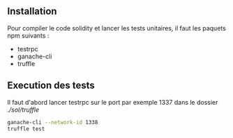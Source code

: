 ## Installation
Pour compiler le code solidity et lancer les tests unitaires, il faut les paquets npm suivants :
  * testrpc
  * ganache-cli
  * truffle

## Execution des tests
Il faut d'abord lancer testrpc sur le port par exemple 1337 dans le dossier _./sol/truffle_
```bash
ganache-cli --network-id 1338
truffle test
```
